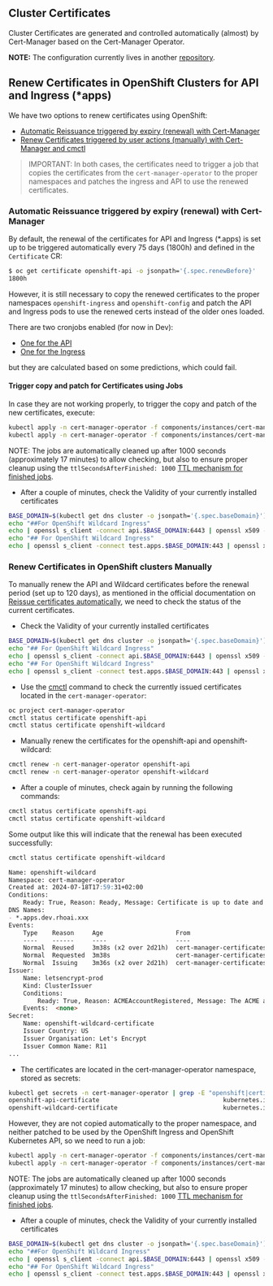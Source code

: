 ## Cluster Certificates
Cluster Certificates are generated and controlled automatically (almost) by Cert-Manager based on the Cert-Manager Operator.

**NOTE:** The configuration currently lives in another [repository](https://github.com/rh-aiservices-bu/rh-aiservices-bu-bootstrap.git).

## Renew Certificates in OpenShift Clusters for API and Ingress (*apps)

We have two options to renew certificates using OpenShift:

* [Automatic Reissuance triggered by expiry (renewal) with Cert-Manager](https://cert-manager.io/docs/usage/certificate/#reissuance-triggered-by-expiry-renewal)
* [Renew Certificates triggered by user actions (manually) with Cert-Manager and cmctl](https://cert-manager.io/docs/usage/certificate/#reissuance-triggered-by-user-actions)

> IMPORTANT: In both cases, the certificates need to trigger a job that copies the certificates from the `cert-manager-operator` to the proper namespaces and patches the ingress and API to use the renewed certificates.

### Automatic Reissuance triggered by expiry (renewal) with Cert-Manager

By default, the renewal of the certificates for API and Ingress (*.apps) is set up to be triggered automatically every 75 days (1800h) and defined in the `Certificate` CR:

```bash
$ oc get certificate openshift-api -o jsonpath='{.spec.renewBefore}'
1800h
```

However, it is still necessary to copy the renewed certificates to the proper namespaces `openshift-ingress` and `openshift-config` and patch the API and Ingress pods to use the renewed certs instead of the older ones loaded.

There are two cronjobs enabled (for now in Dev):
* [One for the API](../../instances/cert-manager-instance/openshift-api-certificate/patch-cluster-api-cert-cronjob.yaml)
* [One for the Ingress](../../instances/cert-manager-instance/openshift-wildcard-certificate/patch-cluster-wildcard-cert-cronjob.yaml)

but they are calculated based on some predictions, which could fail.

#### Trigger copy and patch for Certificates using Jobs

In case they are not working properly, to trigger the copy and patch of the new certificates, execute:

```bash
kubectl apply -n cert-manager-operator -f components/instances/cert-manager-instance/openshift-api-certificate/patch-cluster-api-cert-job.yaml
kubectl apply -n cert-manager-operator -f components/instances/cert-manager-instance/openshift-wildcard-certificate/patch-cluster-wildcard-cert-job.yaml
```

NOTE: The jobs are automatically cleaned up after 1000 seconds (approximately 17 minutes) to allow checking, but also to ensure proper cleanup using the `ttlSecondsAfterFinished: 1000` [TTL mechanism for finished jobs](https://kubernetes.io/docs/concepts/workloads/controllers/job/#ttl-mechanism-for-finished-jobs).

* After a couple of minutes, check the Validity of your currently installed certificates
```bash
BASE_DOMAIN=$(kubectl get dns cluster -o jsonpath='{.spec.baseDomain}')
echo "##For OpenShift Wildcard Ingress"
echo | openssl s_client -connect api.$BASE_DOMAIN:6443 | openssl x509 -noout -text | grep -A2 Validity
echo "## For OpenShift Wildcard Ingress"
echo | openssl s_client -connect test.apps.$BASE_DOMAIN:443 | openssl x509 -noout -text | grep -A2 Validity
```

### Renew Certificates in OpenShift clusters Manually

To manually renew the API and Wildcard certificates before the renewal period (set up to 120 days), as mentioned in the official documentation on [Reissue certificates automatically](https://cert-manager.io/docs/usage/certificate/#reissuance-triggered-by-user-actions), we need to check the status of the current certificates.

* Check the Validity of your currently installed certificates
```bash
BASE_DOMAIN=$(kubectl get dns cluster -o jsonpath='{.spec.baseDomain}')
echo "## For OpenShift Wildcard Ingress"
echo | openssl s_client -connect api.$BASE_DOMAIN:6443 | openssl x509 -noout -text | grep -A2 Validity
echo "## For OpenShift Wildcard Ingress"
echo | openssl s_client -connect test.apps.$BASE_DOMAIN:443 | openssl x509 -noout -text | grep -A2 Validity
```

* Use the [cmctl](https://cert-manager.io/docs/reference/cmctl/#installation) command to check the currently issued certificates located in the `cert-manager-operator`:

```bash
oc project cert-manager-operator
cmctl status certificate openshift-api
cmctl status certificate openshift-wildcard
```

* Manually renew the certificates for the openshift-api and openshift-wildcard:

```bash
cmctl renew -n cert-manager-operator openshift-api
cmctl renew -n cert-manager-operator openshift-wildcard
```

* After a couple of minutes, check again by running the following commands:

```bash
cmctl status certificate openshift-api
cmctl status certificate openshift-wildcard
```

Some output like this will indicate that the renewal has been executed successfully:

```md
cmctl status certificate openshift-wildcard

Name: openshift-wildcard
Namespace: cert-manager-operator
Created at: 2024-07-18T17:59:31+02:00
Conditions:
    Ready: True, Reason: Ready, Message: Certificate is up to date and has not expired
DNS Names:
- *.apps.dev.rhoai.xxx
Events:
    Type    Reason     Age                    From                                       Message
    ----    ------     ----                   ----                                       -------
    Normal  Reused     3m38s (x2 over 2d21h)  cert-manager-certificates-key-manager      Reusing private key stored in existing Secret resource "openshift-wildcard-certificate"
    Normal  Requested  3m38s                  cert-manager-certificates-request-manager  Created new CertificateRequest resource "openshift-wildcard-5"
    Normal  Issuing    3m36s (x2 over 2d21h)  cert-manager-certificates-issuing          The certificate has been successfully issued
Issuer:
    Name: letsencrypt-prod
    Kind: ClusterIssuer
    Conditions:
        Ready: True, Reason: ACMEAccountRegistered, Message: The ACME account was registered with the ACME server
    Events:  <none>
Secret:
    Name: openshift-wildcard-certificate
    Issuer Country: US
    Issuer Organisation: Let's Encrypt
    Issuer Common Name: R11
...
```

* The certificates are located in the cert-manager-operator namespace, stored as secrets:

```bash
kubectl get secrets -n cert-manager-operator | grep -E "openshift|certificate"
openshift-api-certificate                                  kubernetes.io/tls                     2      47d
openshift-wildcard-certificate                             kubernetes.io/tls                     2      47d
```

However, they are not copied automatically to the proper namespace, and neither patched to be used by the OpenShift Ingress and OpenShift Kubernetes API, so we need to run a job: 

```bash
kubectl apply -n cert-manager-operator -f components/instances/cert-manager-instance/openshift-api-certificate/patch-cluster-api-cert-job.yaml
kubectl apply -n cert-manager-operator -f components/instances/cert-manager-instance/openshift-wildcard-certificate/patch-cluster-wildcard-cert-job.yaml
```

NOTE: The jobs are automatically cleaned up after 1000 seconds (approximately 17 minutes) to allow checking, but also to ensure proper cleanup using the `ttlSecondsAfterFinished: 1000` [TTL mechanism for finished jobs](https://kubernetes.io/docs/concepts/workloads/controllers/job/#ttl-mechanism-for-finished-jobs).

* After a couple of minutes, check the Validity of your currently installed certificates
```bash
BASE_DOMAIN=$(kubectl get dns cluster -o jsonpath='{.spec.baseDomain}')
echo "##For OpenShift Wildcard Ingress"
echo | openssl s_client -connect api.$BASE_DOMAIN:6443 | openssl x509 -noout -text | grep -A2 Validity
echo "## For OpenShift Wildcard Ingress"
echo | openssl s_client -connect test.apps.$BASE_DOMAIN:443 | openssl x509 -noout -text | grep -A2 Validity
```
